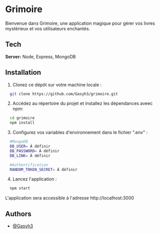 
# Grimoire

Bienvenue dans Grimoire, une application magique pour gérer vos livres mystérieux et vos utilisateurs enchantés.


## Tech

**Server:** Node, Express, MongoDB


## Installation


1. Clonez ce dépôt sur votre machine locale :

```bash
  git clone https://github.com/Gasyh3/grimoire.git
```
2. Accédez au répertoire du projet et installez les dépendances aveec npm:

```bash
  cd grimoire
  npm install
```
    
3. Configurez vos variables d'environnement dans le fichier ".env" :

```bash
  #MongoDB
  DB_USER= À définir
  DB_PASSWORD= À définir
  DB_LINK= À définir

  #Authentification
  RANDOM_TOKEN_SECRET= À définir
```
4. Lancez l'application :

```bash
  npm start
```

L'application sera accessible à l'adresse http://localhost:3000


## Authors

- [@Gasyh3](https://github.com/Gasyh3)

